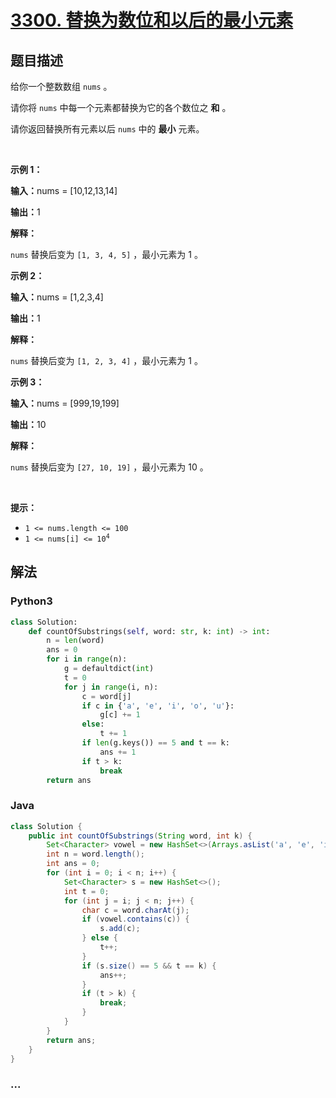 # [3300. 替换为数位和以后的最小元素](https://leetcode.cn/problems/minimum-element-after-replacement-with-digit-sum)

## 题目描述

<!-- 这里写题目描述 -->

<p>给你一个整数数组&nbsp;<code>nums</code>&nbsp;。</p>

<p>请你将 <code>nums</code>&nbsp;中每一个元素都替换为它的各个数位之 <strong>和</strong>&nbsp;。</p>

<p>请你返回替换所有元素以后 <code>nums</code>&nbsp;中的 <strong>最小</strong>&nbsp;元素。</p>

<p>&nbsp;</p>

<p><strong class="example">示例 1：</strong></p>

<div class="example-block">
<p><span class="example-io"><b>输入：</b>nums = [10,12,13,14]</span></p>

<p><span class="example-io"><b>输出：</b>1</span></p>

<p><strong>解释：</strong></p>

<p><code>nums</code>&nbsp;替换后变为&nbsp;<code>[1, 3, 4, 5]</code>&nbsp;，最小元素为 1 。</p>
</div>

<p><strong class="example">示例 2：</strong></p>

<div class="example-block">
<p><span class="example-io"><b>输入：</b>nums = [1,2,3,4]</span></p>

<p><span class="example-io"><b>输出：</b>1</span></p>

<p><b>解释：</b></p>

<p><code>nums</code>&nbsp;替换后变为&nbsp;<code>[1, 2, 3, 4]</code>&nbsp;，最小元素为 1 。</p>
</div>

<p><strong class="example">示例 3：</strong></p>

<div class="example-block">
<p><span class="example-io"><b>输入：</b>nums = [999,19,199]</span></p>

<p><span class="example-io"><b>输出：</b>10</span></p>

<p><strong>解释：</strong></p>

<p><code>nums</code>&nbsp;替换后变为&nbsp;<code>[27, 10, 19]</code>&nbsp;，最小元素为 10 。</p>
</div>

<p>&nbsp;</p>

<p><strong>提示：</strong></p>

<ul>
	<li><code>1 &lt;= nums.length &lt;= 100</code></li>
	<li><code>1 &lt;= nums[i] &lt;= 10<sup>4</sup></code></li>
</ul>


## 解法

<!-- 这里可写通用的实现逻辑 -->

<!-- tabs:start -->

### **Python3**

<!-- 这里可写当前语言的特殊实现逻辑 -->

```python
class Solution:
    def countOfSubstrings(self, word: str, k: int) -> int:
        n = len(word)
        ans = 0
        for i in range(n):
            g = defaultdict(int)
            t = 0
            for j in range(i, n):
                c = word[j]
                if c in {'a', 'e', 'i', 'o', 'u'}:
                    g[c] += 1
                else:
                    t += 1
                if len(g.keys()) == 5 and t == k:
                    ans += 1
                if t > k:
                    break
        return ans
```

### **Java**

<!-- 这里可写当前语言的特殊实现逻辑 -->

```java
class Solution {
    public int countOfSubstrings(String word, int k) {
        Set<Character> vowel = new HashSet<>(Arrays.asList('a', 'e', 'i', 'o', 'u'));
        int n = word.length();
        int ans = 0;
        for (int i = 0; i < n; i++) {
            Set<Character> s = new HashSet<>();
            int t = 0;
            for (int j = i; j < n; j++) {
                char c = word.charAt(j);
                if (vowel.contains(c)) {
                    s.add(c);
                } else {
                    t++;
                }
                if (s.size() == 5 && t == k) {
                    ans++;
                }
                if (t > k) {
                    break;
                }
            }
        }
        return ans;
    }
}
```

### **...**

```

```

<!-- tabs:end -->
